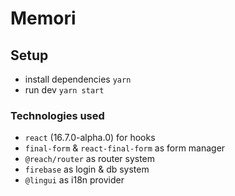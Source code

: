 # Memori

## Setup

- install dependencies `yarn`
- run dev `yarn start`

### Technologies used

- `react` (16.7.0-alpha.0) for hooks
- `final-form` & `react-final-form` as form manager
- `@reach/router` as router system
- `firebase` as login & db system
- `@lingui` as i18n provider
